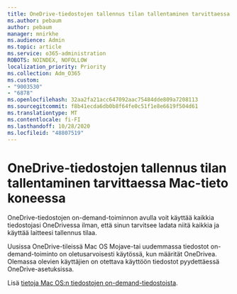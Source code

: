 ```yaml
---
title: OneDrive-tiedostojen tallennus tilan tallentaminen tarvittaessa Mac-tieto koneessa
ms.author: pebaum
author: pebaum
manager: mnirkhe
ms.audience: Admin
ms.topic: article
ms.service: o365-administration
ROBOTS: NOINDEX, NOFOLLOW
localization_priority: Priority
ms.collection: Adm_O365
ms.custom:
- "9003530"
- "6878"
ms.openlocfilehash: 32aa2fa21acc647092aac75484dde809a7208113
ms.sourcegitcommit: f8b41ecda6db0b8f64fe0c51f1e8e6619f504d61
ms.translationtype: MT
ms.contentlocale: fi-FI
ms.lasthandoff: 10/28/2020
ms.locfileid: "48807519"
---
```

# <a name="save-disk-space-with-onedrive-files-on-demand-for-mac"></a>OneDrive-tiedostojen tallennus tilan tallentaminen tarvittaessa Mac-tieto koneessa

OneDrive-tiedostojen on-demand-toiminnon avulla voit käyttää kaikkia tiedostojasi OneDrivessa ilman, että sinun tarvitsee ladata niitä kaikkia ja käyttää laitteesi tallennus tilaa.  

Uusissa OneDrive-tileissä Mac OS Mojave-tai uudemmassa tiedostot on-demand-toiminto on oletusarvoisesti käytössä, kun määrität OneDrivea. Olemassa olevien käyttäjien on otettava käyttöön tiedostot pyydettäessä OneDrive-asetuksissa.  

Lisä [tietoja Mac OS:n tiedostojen on-demand-tiedostoista](https://support.microsoft.com/office/529f6d53-e572-4922-a585-e7a318c135f0).
